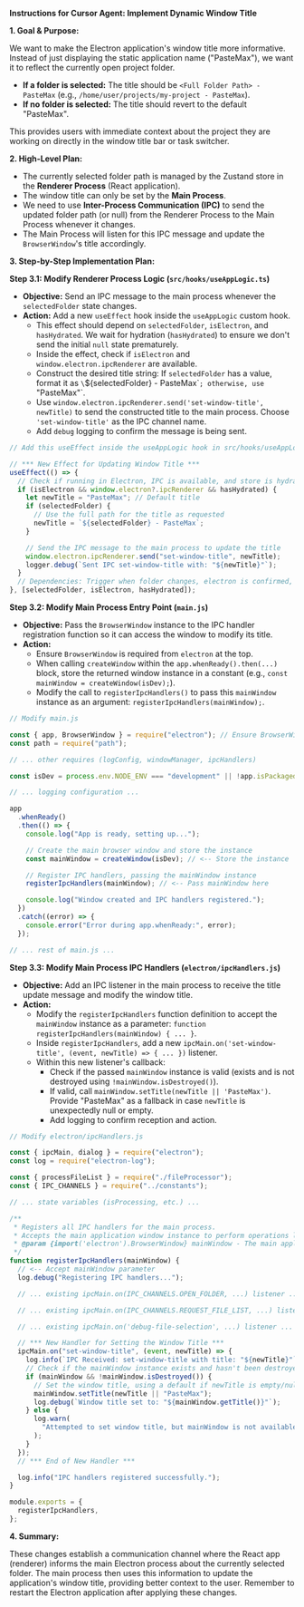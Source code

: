 **Instructions for Cursor Agent: Implement Dynamic Window Title**

**1. Goal & Purpose:**

We want to make the Electron application's window title more informative. Instead of just displaying the static application name ("PasteMax"), we want it to reflect the currently open project folder.

- **If a folder is selected:** The title should be `<Full Folder Path> - PasteMax` (e.g., `/home/user/projects/my-project - PasteMax`).
- **If no folder is selected:** The title should revert to the default "PasteMax".

This provides users with immediate context about the project they are working on directly in the window title bar or task switcher.

**2. High-Level Plan:**

- The currently selected folder path is managed by the Zustand store in the **Renderer Process** (React application).
- The window title can only be set by the **Main Process**.
- We need to use **Inter-Process Communication (IPC)** to send the updated folder path (or null) from the Renderer Process to the Main Process whenever it changes.
- The Main Process will listen for this IPC message and update the `BrowserWindow`'s title accordingly.

**3. Step-by-Step Implementation Plan:**

**Step 3.1: Modify Renderer Process Logic (`src/hooks/useAppLogic.ts`)**

- **Objective:** Send an IPC message to the main process whenever the `selectedFolder` state changes.
- **Action:** Add a new `useEffect` hook inside the `useAppLogic` custom hook.
  - This effect should depend on `selectedFolder`, `isElectron`, and `hasHydrated`. We wait for hydration (`hasHydrated`) to ensure we don't send the initial `null` state prematurely.
  - Inside the effect, check if `isElectron` and `window.electron.ipcRenderer` are available.
  - Construct the desired title string: If `selectedFolder` has a value, format it as `\`${selectedFolder} - PasteMax\``; otherwise, use `"PasteMax"`.
  - Use `window.electron.ipcRenderer.send('set-window-title', newTitle)` to send the constructed title to the main process. Choose `'set-window-title'` as the IPC channel name.
  - Add `debug` logging to confirm the message is being sent.

```typescript
// Add this useEffect inside the useAppLogic hook in src/hooks/useAppLogic.ts

// *** New Effect for Updating Window Title ***
useEffect(() => {
  // Check if running in Electron, IPC is available, and store is hydrated
  if (isElectron && window.electron?.ipcRenderer && hasHydrated) {
    let newTitle = "PasteMax"; // Default title
    if (selectedFolder) {
      // Use the full path for the title as requested
      newTitle = `${selectedFolder} - PasteMax`;
    }

    // Send the IPC message to the main process to update the title
    window.electron.ipcRenderer.send("set-window-title", newTitle);
    logger.debug(`Sent IPC set-window-title with: "${newTitle}"`);
  }
  // Dependencies: Trigger when folder changes, electron is confirmed, and hydration is complete
}, [selectedFolder, isElectron, hasHydrated]);
```

**Step 3.2: Modify Main Process Entry Point (`main.js`)**

- **Objective:** Pass the `BrowserWindow` instance to the IPC handler registration function so it can access the window to modify its title.
- **Action:**
  - Ensure `BrowserWindow` is required from `electron` at the top.
  - When calling `createWindow` within the `app.whenReady().then(...)` block, store the returned window instance in a constant (e.g., `const mainWindow = createWindow(isDev);`).
  - Modify the call to `registerIpcHandlers()` to pass this `mainWindow` instance as an argument: `registerIpcHandlers(mainWindow);`.

```javascript
// Modify main.js

const { app, BrowserWindow } = require("electron"); // Ensure BrowserWindow is required
const path = require("path");

// ... other requires (logConfig, windowManager, ipcHandlers)

const isDev = process.env.NODE_ENV === "development" || !app.isPackaged;

// ... logging configuration ...

app
  .whenReady()
  .then(() => {
    console.log("App is ready, setting up...");

    // Create the main browser window and store the instance
    const mainWindow = createWindow(isDev); // <-- Store the instance

    // Register IPC handlers, passing the mainWindow instance
    registerIpcHandlers(mainWindow); // <-- Pass mainWindow here

    console.log("Window created and IPC handlers registered.");
  })
  .catch((error) => {
    console.error("Error during app.whenReady:", error);
  });

// ... rest of main.js ...
```

**Step 3.3: Modify Main Process IPC Handlers (`electron/ipcHandlers.js`)**

- **Objective:** Add an IPC listener in the main process to receive the title update message and modify the window title.
- **Action:**
  - Modify the `registerIpcHandlers` function definition to accept the `mainWindow` instance as a parameter: `function registerIpcHandlers(mainWindow) { ... }`.
  - Inside `registerIpcHandlers`, add a new `ipcMain.on('set-window-title', (event, newTitle) => { ... })` listener.
  - Within this new listener's callback:
    - Check if the passed `mainWindow` instance is valid (exists and is not destroyed using `!mainWindow.isDestroyed()`).
    - If valid, call `mainWindow.setTitle(newTitle || 'PasteMax')`. Provide "PasteMax" as a fallback in case `newTitle` is unexpectedly null or empty.
    - Add logging to confirm reception and action.

```javascript
// Modify electron/ipcHandlers.js

const { ipcMain, dialog } = require("electron");
const log = require("electron-log");

const { processFileList } = require("./fileProcessor");
const { IPC_CHANNELS } = require("../constants");

// ... state variables (isProcessing, etc.) ...

/**
 * Registers all IPC handlers for the main process.
 * Accepts the main application window instance to perform operations like setting the title.
 * @param {import('electron').BrowserWindow} mainWindow - The main application window instance. // Added type hint
 */
function registerIpcHandlers(mainWindow) {
  // <-- Accept mainWindow parameter
  log.debug("Registering IPC handlers...");

  // ... existing ipcMain.on(IPC_CHANNELS.OPEN_FOLDER, ...) listener ...

  // ... existing ipcMain.on(IPC_CHANNELS.REQUEST_FILE_LIST, ...) listener ...

  // ... existing ipcMain.on('debug-file-selection', ...) listener ...

  // *** New Handler for Setting the Window Title ***
  ipcMain.on("set-window-title", (event, newTitle) => {
    log.info(`IPC Received: set-window-title with title: "${newTitle}"`);
    // Check if the mainWindow instance exists and hasn't been destroyed
    if (mainWindow && !mainWindow.isDestroyed()) {
      // Set the window title, using a default if newTitle is empty/null
      mainWindow.setTitle(newTitle || "PasteMax");
      log.debug(`Window title set to: "${mainWindow.getTitle()}"`);
    } else {
      log.warn(
        "Attempted to set window title, but mainWindow is not available or destroyed."
      );
    }
  });
  // *** End of New Handler ***

  log.info("IPC handlers registered successfully.");
}

module.exports = {
  registerIpcHandlers,
};
```

**4. Summary:**

These changes establish a communication channel where the React app (renderer) informs the main Electron process about the currently selected folder. The main process then uses this information to update the application's window title, providing better context to the user. Remember to restart the Electron application after applying these changes.

